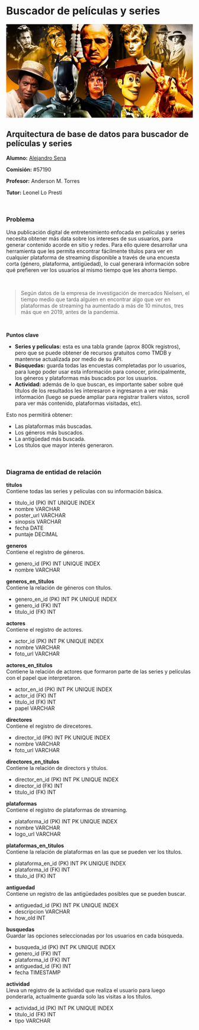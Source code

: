 # Buscador de películas y series
![](https://github.com/mexiar/buscador_peliculas/blob/main/movies.jpg)

## Arquitectura de base de datos para buscador de películas y series

**Alumno:** [Alejandro Sena](https://www.linkedin.com/in/asena/)

**Comisión:** #57190

**Profesor:** Anderson M. Torres

**Tutor:** Leonel Lo Presti

<br/>

### Problema

Una publicación digital de entretenimiento enfocada en películas y series necesita obtener más data sobre los intereses de sus usuarios, para generar contenido acorde en sitio y redes. Para ello quiere desarrollar una herramienta que les permita encontrar fácilmente títulos para ver en cualquier plataforma de streaming disponible a través de una encuesta corta (género, plataforma, antigüedad), lo cual generará información sobre qué prefieren ver los usuarios al mismo tiempo que les ahorra tiempo.

<br/>

> Según datos de la empresa de investigación de mercados Nielsen, el tiempo medio que tarda alguien en encontrar algo que ver en plataformas de streaming ha aumentado a más de 10 minutos, tres más que en 2019, antes de la pandemia.

<br/>

**Puntos clave**

- **Series y películas:** esta es una tabla grande (aprox 800k registros), pero que se puede obtener de recursos gratuitos como TMDB y mantenrse actualizada por medio de su API. 
- **Búsquedas:** guarda todas las encuestas completadas por lo usuarios, para luego poder usar esta información para conocer, principalmente, los géneros y plataformas más buscados por los usuarios.
- **Actividad:** además de lo que buscan, es importante saber sobre qué títulos de los resultados les interesaron e ingresaron a ver más información (luego se puede ampliar para registrar trailers vistos, scroll para ver más contenido, plataformas visitadas, etc).

Esto nos permitirá obtener:
- Las plataformas más buscadas.
- Los géneros más buscados.
- La antigüedad más buscada.
- Los títulos que mayor interés generaron.

<br/>

### Diagrama de entidad de relación

**titulos**<br/>
Contiene todas las series y películas con su información básica.
- titulo_id (PK) INT UNIQUE INDEX
- nombre VARCHAR
- poster_url VARCHAR
- sinopsis VARCHAR
- fecha DATE
- puntaje DECIMAL

**generos**<br/>
Contiene el registro de géneros.
- genero_id (PK) INT UNIQUE INDEX
- nombre VARCHAR

**generos_en_titulos**<br/>
Contiene la relación de géneros con títulos.
- genero_en_id (PK) INT PK UNIQUE INDEX
- genero_id (FK) INT
- titulo_id (FK) INT

**actores**<br/>
Contiene el registro de actores.
- actor_id (PK) INT PK UNIQUE INDEX
- nombre VARCHAR
- foto_url VARCHAR

**actores_en_titulos**<br/>
Contiene la relación de actores que formaron parte de las series y películas con el papel que interpretaron.
- actor_en_id (PK) INT PK UNIQUE INDEX
- actor_id (FK) INT
- titulo_id (FK) INT
- papel VARCHAR

**directores**<br/>
Contiene el registro de direcetores.
- director_id (PK) INT PK UNIQUE INDEX
- nombre VARCHAR
- foto_url VARCHAR

**directores_en_titulos**<br/>
Contiene la relación de directors y títulos.
- director_en_id (PK) INT PK UNIQUE INDEX
- director_id (FK) INT
- titulo_id (FK) INT

**plataformas**<br/>
Contiene el registro de plataformas de streaming.
- plataforma_id (PK) INT PK UNIQUE INDEX
- nombre VARCHAR
- logo_url VARCHAR

**plataformas_en_titulos**<br/>
Contiene la relación de plataformas en las que se pueden ver los títulos.
- plataforma_en_id (PK) INT PK UNIQUE INDEX
- plataforma_id (FK) INT
- titulo_id (FK) INT

**antiguedad**<br/>
Contiene un registro de las antigüedades posibles que se pueden buscar.
- antiguedad_id (PK) INT PK UNIQUE INDEX
- descripcion VARCHAR
- how_old INT

**busquedas**<br/>
Guardar las opciones seleccionadas por los usuarios en cada búsqueda.
- busqueda_id (PK) INT PK UNIQUE INDEX
- genero_id (FK) INT
- plataforma_id (FK) INT
- antiguedad_id (FK) INT
- fecha TIMESTAMP

**actividad**<br/>
Lleva un registro de la actividad que realiza el usuario para luego ponderarla, actualmente guarda solo las visitas a los títulos.
- actividad_id (PK) INT PK UNIQUE INDEX
- titulo_id (FK) INT
- tipo VARCHAR
